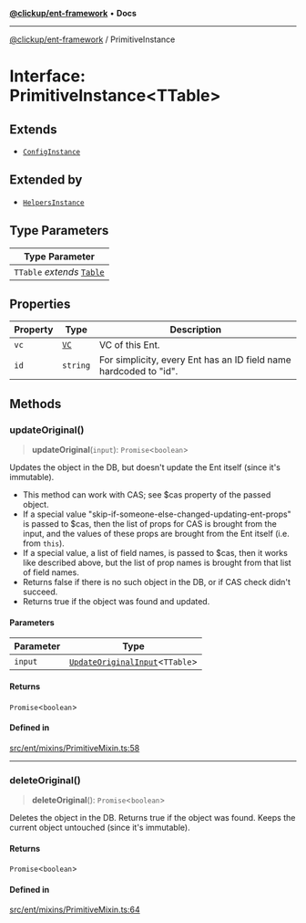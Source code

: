 [**@clickup/ent-framework**](../README.md) • **Docs**

***

[@clickup/ent-framework](../globals.md) / PrimitiveInstance

# Interface: PrimitiveInstance\<TTable\>

## Extends

- [`ConfigInstance`](ConfigInstance.md)

## Extended by

- [`HelpersInstance`](HelpersInstance.md)

## Type Parameters

| Type Parameter |
| ------ |
| `TTable` *extends* [`Table`](../type-aliases/Table.md) |

## Properties

| Property | Type | Description |
| ------ | ------ | ------ |
| `vc` | [`VC`](../classes/VC.md) | VC of this Ent. |
| `id` | `string` | For simplicity, every Ent has an ID field name hardcoded to "id". |

## Methods

### updateOriginal()

> **updateOriginal**(`input`): `Promise`\<`boolean`\>

Updates the object in the DB, but doesn't update the Ent itself (since it's
immutable).
- This method can work with CAS; see $cas property of the passed object.
- If a special value "skip-if-someone-else-changed-updating-ent-props" is
  passed to $cas, then the list of props for CAS is brought from the input,
  and the values of these props are brought from the Ent itself (i.e. from
  `this`).
- If a special value, a list of field names, is passed to $cas, then it
  works like described above, but the list of prop names is brought from
  that list of field names.
- Returns false if there is no such object in the DB, or if CAS check
  didn't succeed.
- Returns true if the object was found and updated.

#### Parameters

| Parameter | Type |
| ------ | ------ |
| `input` | [`UpdateOriginalInput`](../type-aliases/UpdateOriginalInput.md)\<`TTable`\> |

#### Returns

`Promise`\<`boolean`\>

#### Defined in

[src/ent/mixins/PrimitiveMixin.ts:58](https://github.com/clickup/ent-framework/blob/master/src/ent/mixins/PrimitiveMixin.ts#L58)

***

### deleteOriginal()

> **deleteOriginal**(): `Promise`\<`boolean`\>

Deletes the object in the DB. Returns true if the object was found. Keeps
the current object untouched (since it's immutable).

#### Returns

`Promise`\<`boolean`\>

#### Defined in

[src/ent/mixins/PrimitiveMixin.ts:64](https://github.com/clickup/ent-framework/blob/master/src/ent/mixins/PrimitiveMixin.ts#L64)
